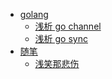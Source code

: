 - [golang]()
    * [浅析 go channel](golang/go_channel.md)
    * [浅析 go sync](golang/go_sync.md)
- [随笔]()
    * [浅笑那悲伤]()
